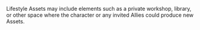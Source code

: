 Lifestyle Assets may include elements such as a private workshop, library, or other space where the character or any invited Allies could produce new Assets.